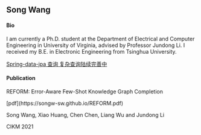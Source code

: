 ## Song Wang
#### Bio
I am currently a Ph.D. student at the Department of Electrical and Computer Engineering in University of Virginia, advised by Professor Jundong Li. I received my B.E. in Electronic Engineering from Tsinghua University.

[Spring-data-jpa 查询  复杂查询陆续完善中](http://www.cnblogs.com/sxdcgaq8080/p/7894828.html)
#### Publication
<p>REFORM: Error-Aware Few-Shot Knowledge Graph Completion </p>[pdf](https://songw-sw.github.io/REFORM.pdf)
<p>Song Wang, Xiao Huang, Chen Chen, Liang Wu and Jundong Li</p>
<p>CIKM 2021</p>

